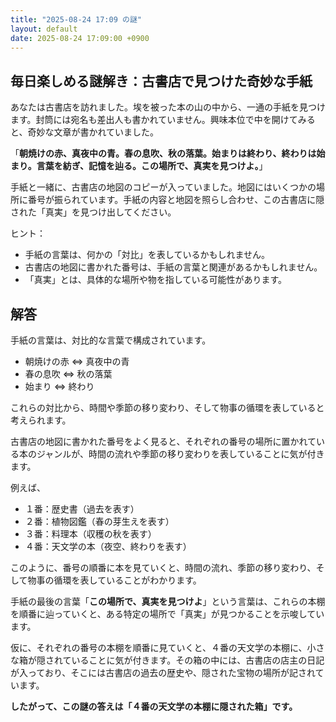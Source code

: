 ```yaml
---
title: "2025-08-24 17:09 の謎"
layout: default
date: 2025-08-24 17:09:00 +0900
---
```

## 毎日楽しめる謎解き：古書店で見つけた奇妙な手紙

あなたは古書店を訪れました。埃を被った本の山の中から、一通の手紙を見つけます。封筒には宛名も差出人も書かれていません。興味本位で中を開けてみると、奇妙な文章が書かれていました。

「**朝焼けの赤、真夜中の青。春の息吹、秋の落葉。始まりは終わり、終わりは始まり。言葉を紡ぎ、記憶を辿る。この場所で、真実を見つけよ。**」

手紙と一緒に、古書店の地図のコピーが入っていました。地図にはいくつかの場所に番号が振られています。手紙の内容と地図を照らし合わせ、この古書店に隠された「真実」を見つけ出してください。

ヒント：
*   手紙の言葉は、何かの「対比」を表しているかもしれません。
*   古書店の地図に書かれた番号は、手紙の言葉と関連があるかもしれません。
*   「真実」とは、具体的な場所や物を指している可能性があります。

## 解答

手紙の言葉は、対比的な言葉で構成されています。

*   朝焼けの赤 ⇔ 真夜中の青
*   春の息吹 ⇔ 秋の落葉
*   始まり ⇔ 終わり

これらの対比から、時間や季節の移り変わり、そして物事の循環を表していると考えられます。

古書店の地図に書かれた番号をよく見ると、それぞれの番号の場所に置かれている本のジャンルが、時間の流れや季節の移り変わりを表していることに気が付きます。

例えば、

*   １番：歴史書（過去を表す）
*   ２番：植物図鑑（春の芽生えを表す）
*   ３番：料理本（収穫の秋を表す）
*   ４番：天文学の本（夜空、終わりを表す）

このように、番号の順番に本を見ていくと、時間の流れ、季節の移り変わり、そして物事の循環を表していることがわかります。

手紙の最後の言葉「**この場所で、真実を見つけよ**」という言葉は、これらの本棚を順番に辿っていくと、ある特定の場所で「真実」が見つかることを示唆しています。

仮に、それぞれの番号の本棚を順番に見ていくと、４番の天文学の本棚に、小さな箱が隠されていることに気が付きます。その箱の中には、古書店の店主の日記が入っており、そこには古書店の過去の歴史や、隠された宝物の場所が記されています。

**したがって、この謎の答えは「４番の天文学の本棚に隠された箱」です。**
